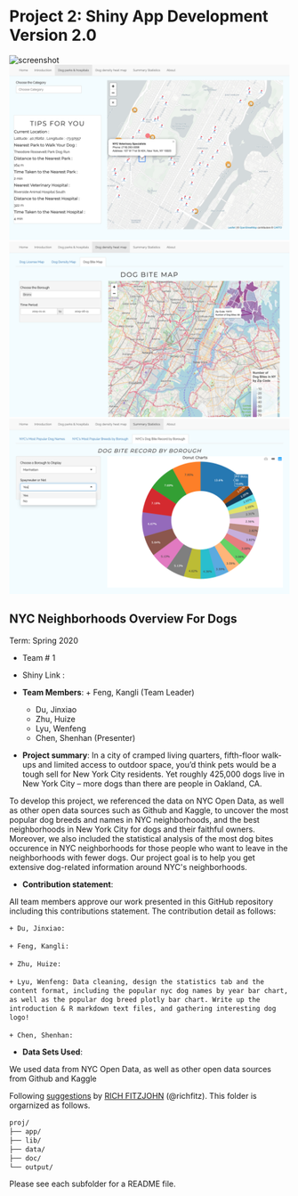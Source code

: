 # Project 2: Shiny App Development Version 2.0

![screenshot](doc/figs/home.png)
![screenshot](doc/figs/dog.park.png)
![screenshot](doc/figs/dog.bite.png)
![screenshot](doc/figs/dog_stat.png)


## NYC Neighborhoods Overview For Dogs
Term: Spring 2020

+ Team # 1

+ Shiny Link : 

+ **Team Members**: 
        + Feng, Kangli (Team Leader)
	+ Du, Jinxiao
	+ Zhu, Huize
	+ Lyu, Wenfeng
	+ Chen, Shenhan (Presenter)

+ **Project summary**: 
In a city of cramped living quarters, fifth-floor walk-ups and limited access to outdoor space, you’d think pets would be a tough sell for New York City residents. Yet roughly 425,000 dogs live in New York City – more dogs than there are people in Oakland, CA.

To develop this project, we referenced the data on NYC Open Data, as well as other open data sources such as Github and Kaggle, to uncover the most popular dog breeds and names in NYC neighborhoods, and the best neighborhoods in New York City for dogs and their faithful owners. Moreover, we also included the statistical analysis of the most dog bites occurence in NYC neighborhoods for those people who want to leave in the neighborhoods with fewer dogs. Our project goal is to help you get extensive dog-related information around NYC's neighborhoods.

+ **Contribution statement**:

All team members approve our work presented in this GitHub repository including this contributions statement. The contribution detail as follows:

	+ Du, Jinxiao: 
	
	+ Feng, Kangli:
	
	+ Zhu, Huize:
	
	+ Lyu, Wenfeng: Data cleaning, design the statistics tab and the content format, including the popular nyc dog names by year bar chart, as well as the popular dog breed plotly bar chart. Write up the introduction & R markdown text files, and gathering interesting dog logo!
	
	+ Chen, Shenhan:

+ **Data Sets Used**:

We used data from NYC Open Data, as well as other open data sources from Github and Kaggle


Following [suggestions](http://nicercode.github.io/blog/2013-04-05-projects/) by [RICH FITZJOHN](http://nicercode.github.io/about/#Team) (@richfitz). This folder is orgarnized as follows.

```
proj/
├── app/
├── lib/
├── data/
├── doc/
└── output/
```

Please see each subfolder for a README file.

